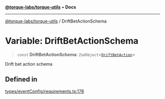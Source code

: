 [**@torque-labs/torque-utils**](../README.md) • **Docs**

***

[@torque-labs/torque-utils](../README.md) / DriftBetActionSchema

# Variable: DriftBetActionSchema

> `const` **DriftBetActionSchema**: `ZodObject`\<[`DriftBetAction`](../type-aliases/DriftBetAction.md)\>

Drift bet action schema

## Defined in

[types/eventConfig/requirements.ts:178](https://github.com/torque-labs/torque-utils/blob/a612e615fa21888d00ebb7bf70f9910fab4be80a/types/eventConfig/requirements.ts#L178)
